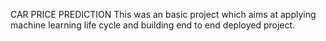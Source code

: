 CAR PRICE PREDICTION
This was an basic project which aims at applying machine learning life cycle and building end to end deployed project.
